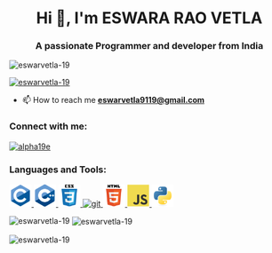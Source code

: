 <h1 align="center">Hi 👋, I'm ESWARA RAO VETLA</h1>
<h3 align="center">A passionate Programmer and developer from India</h3>

<p align="left"> <img src="https://komarev.com/ghpvc/?username=eswarvetla-19&label=Profile%20views&color=0e75b6&style=flat" alt="eswarvetla-19" /> </p>

<p align="left"> <a href="https://github.com/ryo-ma/github-profile-trophy"><img src="https://github-profile-trophy.vercel.app/?username=eswarvetla-19" alt="eswarvetla-19" /></a> </p>

- 📫 How to reach me **eswarvetla9119@gmail.com**

<h3 align="left">Connect with me:</h3>
<p align="left">
<a href="https://www.codechef.com/users/alpha19e" target="blank"><img align="center" src="https://cdn.jsdelivr.net/npm/simple-icons@3.1.0/icons/codechef.svg" alt="alpha19e" height="30" width="40" /></a>
</p>

<h3 align="left">Languages and Tools:</h3>
<p align="left"> <a href="https://www.cprogramming.com/" target="_blank" rel="noreferrer"> <img src="https://raw.githubusercontent.com/devicons/devicon/master/icons/c/c-original.svg" alt="c" width="40" height="40"/> </a> <a href="https://www.w3schools.com/cpp/" target="_blank" rel="noreferrer"> <img src="https://raw.githubusercontent.com/devicons/devicon/master/icons/cplusplus/cplusplus-original.svg" alt="cplusplus" width="40" height="40"/> </a> <a href="https://www.w3schools.com/css/" target="_blank" rel="noreferrer"> <img src="https://raw.githubusercontent.com/devicons/devicon/master/icons/css3/css3-original-wordmark.svg" alt="css3" width="40" height="40"/> </a> <a href="https://git-scm.com/" target="_blank" rel="noreferrer"> <img src="https://www.vectorlogo.zone/logos/git-scm/git-scm-icon.svg" alt="git" width="40" height="40"/> </a> <a href="https://www.w3.org/html/" target="_blank" rel="noreferrer"> <img src="https://raw.githubusercontent.com/devicons/devicon/master/icons/html5/html5-original-wordmark.svg" alt="html5" width="40" height="40"/> </a> <a href="https://developer.mozilla.org/en-US/docs/Web/JavaScript" target="_blank" rel="noreferrer"> <img src="https://raw.githubusercontent.com/devicons/devicon/master/icons/javascript/javascript-original.svg" alt="javascript" width="40" height="40"/> </a> <a href="https://www.python.org" target="_blank" rel="noreferrer"> <img src="https://raw.githubusercontent.com/devicons/devicon/master/icons/python/python-original.svg" alt="python" width="40" height="40"/> </a> </p>

<p><img align="left" src="https://github-readme-stats.vercel.app/api/top-langs?username=eswarvetla-19&show_icons=true&locale=en&layout=compact" alt="eswarvetla-19" /></p>

<p>&nbsp;<img align="center" src="https://github-readme-stats.vercel.app/api?username=eswarvetla-19&show_icons=true&locale=en" alt="eswarvetla-19" /></p>

<p><img align="center" src="https://github-readme-streak-stats.herokuapp.com/?user=eswarvetla-19&" alt="eswarvetla-19" /></p>
